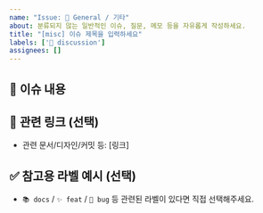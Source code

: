 ```yaml
---
name: "Issue: 📝 General / 기타"
about: 분류되지 않는 일반적인 이슈, 질문, 메모 등을 자유롭게 작성하세요.
title: "[misc] 이슈 제목을 입력하세요"
labels: ['📌 discussion']
assignees: []
---
```


## 📝 이슈 내용
<!-- 자유롭게 작성해주세요. 어떤 문제, 제안, 질문이든 환영입니다. -->

## 📎 관련 링크 (선택)
- 관련 문서/디자인/커밋 등: [링크]

## ✅ 참고용 라벨 예시 (선택)
- `📚 docs` / `✨ feat` / `🐞 bug` 등 관련된 라벨이 있다면 직접 선택해주세요.
